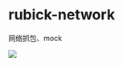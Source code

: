 # rubick-network
网络抓包、mock

![](https://p9-juejin.byteimg.com/tos-cn-i-k3u1fbpfcp/db6cbbdffc054fdab374e63635779110~tplv-k3u1fbpfcp-watermark.image)

